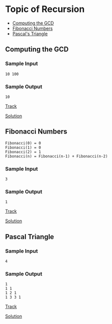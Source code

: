 Topic of Recursion
===
* [Computing the GCD](#computing-the-gcd)
* [Fibonacci Numbers](#fibonacci-numbers)
* [Pascal's Triangle](#pascal-triangle)


## Computing the GCD

### Sample Input
```
10 100
```
### Sample Output
```
10
```
[Track](https://www.hackerrank.com/challenges/functional-programming-warmups-in-recursion---gcd)

[Solution](./recursion/gcd.exs)

## Fibonacci Numbers
```
Fibonacci(0) = 0
Fibonacci(1) = 0
Fibonacci(2) = 1
Fibonacci(n) = Fibonacci(n-1) + Fibonacci(n-2)  
```

### Sample Input
```
3
```
### Sample Output
```
1
```
[Track](https://www.hackerrank.com/challenges/functional-programming-warmups-in-recursion---fibonacci-numbers)

[Solution](./recursion/fibonacci-number.exs)

## Pascal Triangle

### Sample Input
```
4
```
### Sample Output
```
1  
1 1  
1 2 1  
1 3 3 1   
```
[Track](https://www.hackerrank.com/challenges/pascals-triangle)

[Solution](./recursion/pascal-triangle.exs)